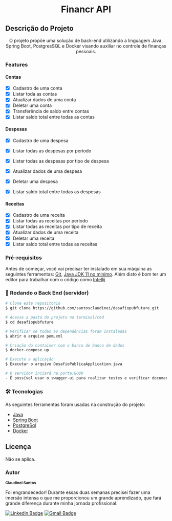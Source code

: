 <h1 align="center">Financr API</h1>

## Descrição do Projeto
<p align="center">O projeto propõe uma solução de back-end utilizando a linguagem Java, Spring Boot, PostgresSQL e Docker visando auxiliar no controle de finanças pessoais.</p>


### Features

#### Contas
- [x] Cadastro de uma conta
- [x] Listar toda as contas
- [x] Atualizar dados de uma conta
- [x] Deletar uma conta
- [x] Transferência de saldo entre contas
- [x] Listar saldo total entre todas as contas

#### Despesas
- [x] Cadastro de uma despesa
- [x] Listar todas as despesas por período
- [x] Listar todas as despesas por tipo de despesa
- [x] Atualizar dados de uma despesa
- [x] Deletar uma despesa
- [x] Listar saldo total entre todas as despesas


#### Receitas
- [x] Cadastro de uma receita
- [x] Listar todas as receitas por período
- [x] Listar todas as receitas por tipo de receita
- [x] Atualizar dados de uma receita
- [x] Deletar uma receita
- [x] Listar saldo total entre todas as receitas

### Pré-requisitos

Antes de começar, você vai precisar ter instalado em sua máquina as seguintes ferramentas:
[Git](https://git-scm.com), [Java JDK 11 no minimo](https://www.oracle.com/java/technologies/downloads/). 
Além disto é bom ter um editor para trabalhar com o código como [Intellij](https://www.jetbrains.com/pt-br/idea/download/)

### 🎲 Rodando o Back End (servidor)

```bash
# Clone este repositório
$ git clone https://github.com/santosclaudinei/desafiopubfuture.git

# Acesse a pasta do projeto no terminal/cmd
$ cd desafiopubfuture

# Verificar se todas as dependências foram instaladas
$ abrir o arquivo pom.xml

# Criação do container com o banco de banco de dados
$ docker-compose up

# Execute a aplicação
$ Executar o arquivo DesafioPublicaApplication.java 

# O servidor inciará na porta:8080 
- É possível usar o swagger-ui para realizar testes e verificar documentação <http://localhost:8080/swagger-ui/index.html>
```

### 🛠 Tecnologias

As seguintes ferramentas foram usadas na construção do projeto:

- [Java](https://expo.io/)
- [Spring Boot](https://start.spring.io/)
- [PostgreSql](https://www.jetbrains.com/datagrip/download/)
- [Docker](https://www.docker.com/get-started)

## Licença

Não se aplica.

### Autor

<sub><b>Claudinei Santos</b></sub>

Foi engrandecedor! Durante essas duas semanas precisei fazer uma imersão intensa o que me proporcionou um grande aprendizado, que fará grande diferença durante minha jornada profissional.

[![Linkedin Badge](https://img.shields.io/badge/-Claudinei-blue?style=flat-square&logo=Linkedin&logoColor=white&link=https://www.linkedin.com/in/claudinei-santos-ti/)](https://www.linkedin.com/in/claudinei-santos-ti/)
[![Gmail Badge](https://img.shields.io/badge/-santos.devclaudinei@gmail.com-c14438?style=flat-square&logo=Gmail&logoColor=white&link=mailto:santos.devclaudinei@gmail.com)](mailto:santos.devclaudinei@gmail.com)

